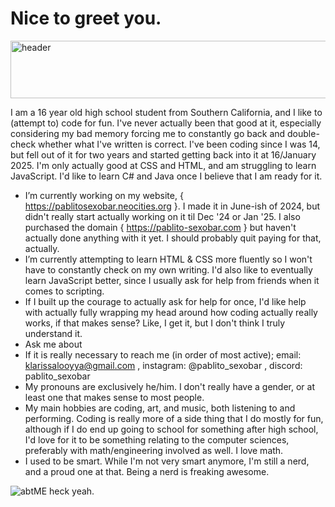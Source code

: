 # Nice to greet you.

<img width="951" height="92" alt="header" src="https://github.com/user-attachments/assets/38949790-49b1-4c99-980c-68a4fe5bc12a" />

I am a 16 year old high school student from Southern California, and I like to (attempt to) code for fun. I've never actually been that good at it, especially considering my bad memory forcing me to constantly go back and double-check whether what I've written is correct. I've been coding since I was 14, but fell out of it for two years and started getting back into it at 16/January 2025. I'm only actually good at CSS and HTML, and am struggling to learn JavaScript. I'd like to learn C# and Java once I believe that I am ready for it.

- I’m currently working on my website, { https://pablitosexobar.neocities.org }. I made it in June-ish of 2024, but didn't really start actually working on it til Dec '24 or Jan '25. I also purchased the domain { https://pablito-sexobar.com } but haven't actually done anything with it yet. I should probably quit paying for that, actually.
- I’m currently attempting to learn HTML & CSS more fluently so I won't have to constantly check on my own writing. I'd also like to eventually learn JavaScript better, since I usually ask for help from friends when it comes to scripting.
- If I built up the courage to actually ask for help for once, I'd like help with actually fully wrapping my head around how coding actually really works, if that makes sense? Like, I get it, but I don't think I truly understand it.
- Ask me about 
- If it is really necessary to reach me (in order of most active); email: klarissalooyya@gmail.com , instagram: @pablito_sexobar , discord: pablito_sexobar
- My pronouns are exclusively he/him. I don't really have a gender, or at least one that makes sense to most people.
- My main hobbies are coding, art, and music, both listening to and performing. Coding is really more of a side thing that I do mostly for fun, although if I do end up going to school for something after high school, I'd love for it to be something relating to the computer sciences, preferably with math/engineering involved as well. I love math.
- I used to be smart. While I'm not very smart anymore, I'm still a nerd, and a proud one at that. Being a nerd is freaking awesome.

![abtME](https://github.com/user-attachments/assets/1d8411ef-6d89-4782-b240-5acfb5026677)
heck yeah.
